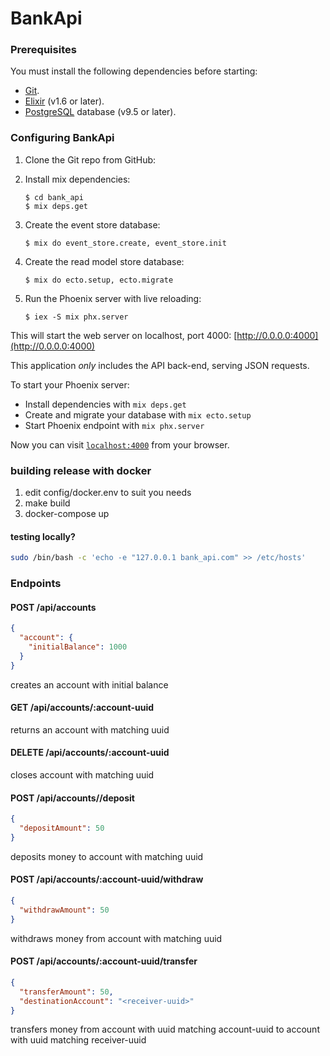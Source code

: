 # BankApi

### Prerequisites

You must install the following dependencies before starting:

- [Git](https://git-scm.com/).
- [Elixir](https://elixir-lang.org/install.html) (v1.6 or later).
- [PostgreSQL](https://www.postgresql.org/) database (v9.5 or later).

### Configuring BankApi

1. Clone the Git repo from GitHub:
2. Install mix dependencies:

   ```console
   $ cd bank_api
   $ mix deps.get
   ```

3. Create the event store database:

   ```console
   $ mix do event_store.create, event_store.init
   ```

4. Create the read model store database:

   ```console
   $ mix do ecto.setup, ecto.migrate
   ```

5. Run the Phoenix server with live reloading:

   ```console
   $ iex -S mix phx.server
   ```

This will start the web server on localhost, port 4000: [http://0.0.0.0:4000](http://0.0.0.0:4000)

This application _only_ includes the API back-end, serving JSON requests.

To start your Phoenix server:

- Install dependencies with `mix deps.get`
- Create and migrate your database with `mix ecto.setup`
- Start Phoenix endpoint with `mix phx.server`

Now you can visit [`localhost:4000`](http://localhost:4000) from your browser.

### building release with docker

1. edit config/docker.env to suit you needs
2. make build
3. docker-compose up

#### testing locally?

```bash
sudo /bin/bash -c 'echo -e "127.0.0.1 bank_api.com" >> /etc/hosts'
```

### Endpoints

#### POST /api/accounts

```json
{
  "account": {
    "initialBalance": 1000
  }
}
```

creates an account with initial balance

#### GET /api/accounts/:account-uuid

returns an account with matching uuid

#### DELETE /api/accounts/:account-uuid

closes account with matching uuid

#### POST /api/accounts/<account-uuid>/deposit

```json
{
  "depositAmount": 50
}
```

deposits money to account with matching uuid

#### POST /api/accounts/:account-uuid/withdraw

```json
{
  "withdrawAmount": 50
}
```

withdraws money from account with matching uuid

#### POST /api/accounts/:account-uuid/transfer

```json
{
  "transferAmount": 50,
  "destinationAccount": "<receiver-uuid>"
}
```

transfers money from account with uuid matching account-uuid to account with uuid matching receiver-uuid
